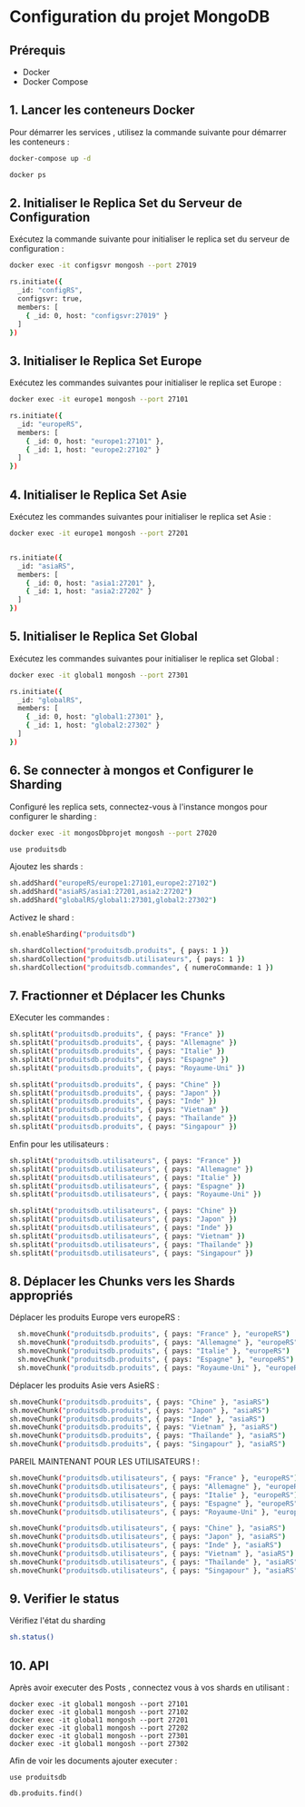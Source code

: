 # Configuration du projet MongoDB 

## Prérequis

- Docker
- Docker Compose

## 1. Lancer les conteneurs Docker

Pour démarrer les services , utilisez la commande suivante pour démarrer les conteneurs :

```bash
docker-compose up -d

docker ps
```


## 2. Initialiser le Replica Set du Serveur de Configuration

Exécutez la commande suivante pour initialiser le replica set du serveur de configuration :
```bash
docker exec -it configsvr mongosh --port 27019
```
```bash
rs.initiate({
  _id: "configRS",
  configsvr: true,
  members: [
    { _id: 0, host: "configsvr:27019" }
  ]
})
```

## 3. Initialiser le Replica Set Europe

Exécutez les commandes suivantes pour initialiser le replica set Europe :
```bash
docker exec -it europe1 mongosh --port 27101
```
```bash
rs.initiate({
  _id: "europeRS",
  members: [
    { _id: 0, host: "europe1:27101" },
    { _id: 1, host: "europe2:27102" }
  ]
})
```

## 4. Initialiser le Replica Set Asie

Exécutez les commandes suivantes pour initialiser le replica set Asie :
```bash
docker exec -it europe1 mongosh --port 27201
```
```bash

rs.initiate({
  _id: "asiaRS",
  members: [
    { _id: 0, host: "asia1:27201" },
    { _id: 1, host: "asia2:27202" }
  ]
})

```

## 5. Initialiser le Replica Set Global

Exécutez les commandes suivantes pour initialiser le replica set Global :
```bash
docker exec -it global1 mongosh --port 27301
```
```bash
rs.initiate({
  _id: "globalRS",
  members: [
    { _id: 0, host: "global1:27301" },
    { _id: 1, host: "global2:27302" }
  ]
})
```
## 6. Se connecter à mongos et Configurer le Sharding

Configuré les replica sets, connectez-vous à l'instance mongos pour configurer le sharding :
```bash
docker exec -it mongosDbprojet mongosh --port 27020
```

```bash
use produitsdb
```
Ajoutez les shards :
```bash
sh.addShard("europeRS/europe1:27101,europe2:27102")
sh.addShard("asiaRS/asia1:27201,asia2:27202")
sh.addShard("globalRS/global1:27301,global2:27302")
```
Activez le shard : 
```bash
sh.enableSharding("produitsdb")
```
```bash
sh.shardCollection("produitsdb.produits", { pays: 1 })
sh.shardCollection("produitsdb.utilisateurs", { pays: 1 })
sh.shardCollection("produitsdb.commandes", { numeroCommande: 1 })
```
## 7. Fractionner et Déplacer les Chunks
EXecuter les commandes :
```bash
sh.splitAt("produitsdb.produits", { pays: "France" })
sh.splitAt("produitsdb.produits", { pays: "Allemagne" })
sh.splitAt("produitsdb.produits", { pays: "Italie" })
sh.splitAt("produitsdb.produits", { pays: "Espagne" })
sh.splitAt("produitsdb.produits", { pays: "Royaume-Uni" })

sh.splitAt("produitsdb.produits", { pays: "Chine" })
sh.splitAt("produitsdb.produits", { pays: "Japon" })
sh.splitAt("produitsdb.produits", { pays: "Inde" })
sh.splitAt("produitsdb.produits", { pays: "Vietnam" })
sh.splitAt("produitsdb.produits", { pays: "Thaïlande" })
sh.splitAt("produitsdb.produits", { pays: "Singapour" })
```
Enfin pour les utilisateurs :

```bash
sh.splitAt("produitsdb.utilisateurs", { pays: "France" })
sh.splitAt("produitsdb.utilisateurs", { pays: "Allemagne" })
sh.splitAt("produitsdb.utilisateurs", { pays: "Italie" })
sh.splitAt("produitsdb.utilisateurs", { pays: "Espagne" })
sh.splitAt("produitsdb.utilisateurs", { pays: "Royaume-Uni" })

sh.splitAt("produitsdb.utilisateurs", { pays: "Chine" })
sh.splitAt("produitsdb.utilisateurs", { pays: "Japon" })
sh.splitAt("produitsdb.utilisateurs", { pays: "Inde" })
sh.splitAt("produitsdb.utilisateurs", { pays: "Vietnam" })
sh.splitAt("produitsdb.utilisateurs", { pays: "Thaïlande" })
sh.splitAt("produitsdb.utilisateurs", { pays: "Singapour" })
```

## 8. Déplacer les Chunks vers les Shards appropriés

Déplacer les produits Europe vers europeRS :
```bash
  sh.moveChunk("produitsdb.produits", { pays: "France" }, "europeRS")
  sh.moveChunk("produitsdb.produits", { pays: "Allemagne" }, "europeRS")
  sh.moveChunk("produitsdb.produits", { pays: "Italie" }, "europeRS")
  sh.moveChunk("produitsdb.produits", { pays: "Espagne" }, "europeRS")
  sh.moveChunk("produitsdb.produits", { pays: "Royaume-Uni" }, "europeRS")
```
Déplacer les produits Asie vers AsieRS :
```bash
sh.moveChunk("produitsdb.produits", { pays: "Chine" }, "asiaRS")
sh.moveChunk("produitsdb.produits", { pays: "Japon" }, "asiaRS")
sh.moveChunk("produitsdb.produits", { pays: "Inde" }, "asiaRS")
sh.moveChunk("produitsdb.produits", { pays: "Vietnam" }, "asiaRS")
sh.moveChunk("produitsdb.produits", { pays: "Thaïlande" }, "asiaRS")
sh.moveChunk("produitsdb.produits", { pays: "Singapour" }, "asiaRS")
```

PAREIL MAINTENANT POUR LES UTILISATEURS ! : 
```bash
sh.moveChunk("produitsdb.utilisateurs", { pays: "France" }, "europeRS")
sh.moveChunk("produitsdb.utilisateurs", { pays: "Allemagne" }, "europeRS")
sh.moveChunk("produitsdb.utilisateurs", { pays: "Italie" }, "europeRS")
sh.moveChunk("produitsdb.utilisateurs", { pays: "Espagne" }, "europeRS")
sh.moveChunk("produitsdb.utilisateurs", { pays: "Royaume-Uni" }, "europeRS")

sh.moveChunk("produitsdb.utilisateurs", { pays: "Chine" }, "asiaRS")
sh.moveChunk("produitsdb.utilisateurs", { pays: "Japon" }, "asiaRS")
sh.moveChunk("produitsdb.utilisateurs", { pays: "Inde" }, "asiaRS")
sh.moveChunk("produitsdb.utilisateurs", { pays: "Vietnam" }, "asiaRS")
sh.moveChunk("produitsdb.utilisateurs", { pays: "Thaïlande" }, "asiaRS")
sh.moveChunk("produitsdb.utilisateurs", { pays: "Singapour" }, "asiaRS")
```

## 9. Verifier le status
Vérifiez l'état du sharding 
```bash
sh.status()
```

## 10. API
Après avoir executer des Posts , connectez vous à vos shards en utilisant : 
```
docker exec -it global1 mongosh --port 27101
docker exec -it global1 mongosh --port 27102
docker exec -it global1 mongosh --port 27201
docker exec -it global1 mongosh --port 27202
docker exec -it global1 mongosh --port 27301
docker exec -it global1 mongosh --port 27302
```
Afin de voir les documents ajouter executer :
```
use produitsdb

db.produits.find()

```


